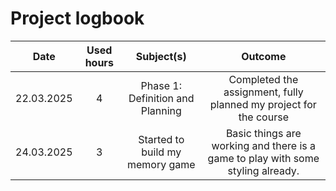 # Project logbook

| Date  | Used hours | Subject(s) |  Outcome |
| :---:  |     :---:      |     :---:      |     :---:      |
| 22.03.2025 | 4 | Phase 1: Definition and Planning | Completed the assignment, fully planned my project for the course |
| 24.03.2025 | 3 | Started to build my memory game | Basic things are working and there is a game to play with some styling already. |
